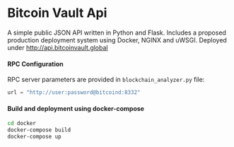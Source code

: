 # Bitcoin Vault Api

A simple public JSON API written in Python and Flask. Includes a proposed production deployment system using Docker, NGINX and uWSGI. Deployed under http://api.bitcoinvault.global

#### RPC Configuration
RPC server parameters are provided in ```blockchain_analyzer.py``` file:
```python
url = "http://user:password@bitcoind:8332"
```

#### Build and deployment using docker-compose
```sh
cd docker
docker-compose build
docker-compose up
```

